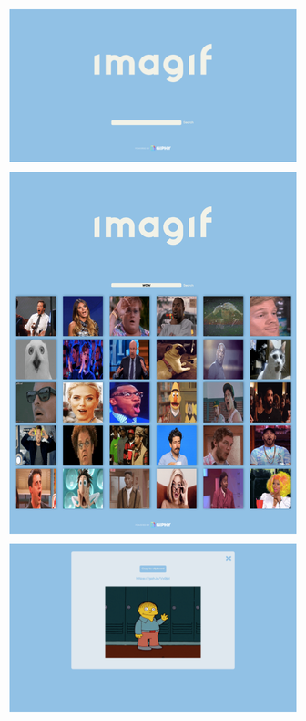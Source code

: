 ![Screencapture imagif landing page](https://github.com/andreagylling/imagif/blob/master/public/landingpage.png)


![Screencapture imagif search results for "wow"](https://github.com/andreagylling/imagif/blob/master/public/searchwow.png)


![Screencapture imagif copy link page](https://github.com/andreagylling/imagif/blob/master/public/copy-link-page.png)